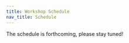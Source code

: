 ```yaml
---
title: Workshop Schedule
nav_title: Schedule
---
```


The schedule is forthcoming, please stay tuned!